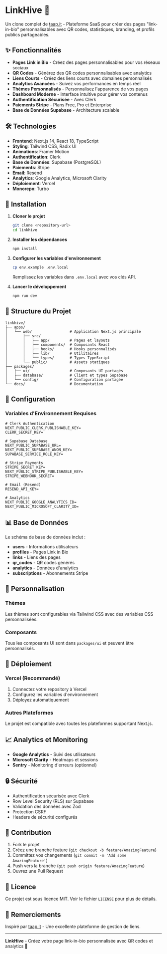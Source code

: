 # LinkHive 🚀

Un clone complet de [taap.it](https://taap.it/fr) - Plateforme SaaS pour créer des pages "link-in-bio" personnalisables avec QR codes, statistiques, branding, et profils publics partageables.

## ✨ Fonctionnalités

- **Pages Link in Bio** - Créez des pages personnalisables pour vos réseaux sociaux
- **QR Codes** - Générez des QR codes personnalisables avec analytics
- **Liens Courts** - Créez des liens courts avec domaines personnalisés
- **Analytics Avancées** - Suivez vos performances en temps réel
- **Thèmes Personnalisés** - Personnalisez l'apparence de vos pages
- **Dashboard Moderne** - Interface intuitive pour gérer vos contenus
- **Authentification Sécurisée** - Avec Clerk
- **Paiements Stripe** - Plans Free, Pro et Enterprise
- **Base de Données Supabase** - Architecture scalable

## 🛠️ Technologies

- **Frontend**: Next.js 14, React 18, TypeScript
- **Styling**: Tailwind CSS, Radix UI
- **Animations**: Framer Motion
- **Authentification**: Clerk
- **Base de Données**: Supabase (PostgreSQL)
- **Paiements**: Stripe
- **Email**: Resend
- **Analytics**: Google Analytics, Microsoft Clarity
- **Déploiement**: Vercel
- **Monorepo**: Turbo

## 🚀 Installation

1. **Cloner le projet**
   ```bash
   git clone <repository-url>
   cd linkhive
   ```

2. **Installer les dépendances**
   ```bash
   npm install
   ```

3. **Configurer les variables d'environnement**
   ```bash
   cp env.example .env.local
   ```
   
   Remplissez les variables dans `.env.local` avec vos clés API.

4. **Lancer le développement**
   ```bash
   npm run dev
   ```

## 📁 Structure du Projet

```
linkhive/
├── apps/
│   └── web/                 # Application Next.js principale
│       ├── src/
│       │   ├── app/         # Pages et layouts
│       │   ├── components/  # Composants React
│       │   ├── hooks/       # Hooks personnalisés
│       │   ├── lib/         # Utilitaires
│       │   └── types/       # Types TypeScript
│       └── public/          # Assets statiques
├── packages/
│   ├── ui/                  # Composants UI partagés
│   ├── database/            # Client et types Supabase
│   └── config/              # Configuration partagée
└── docs/                    # Documentation
```

## 🔧 Configuration

### Variables d'Environnement Requises

```env
# Clerk Authentication
NEXT_PUBLIC_CLERK_PUBLISHABLE_KEY=
CLERK_SECRET_KEY=

# Supabase Database
NEXT_PUBLIC_SUPABASE_URL=
NEXT_PUBLIC_SUPABASE_ANON_KEY=
SUPABASE_SERVICE_ROLE_KEY=

# Stripe Payments
STRIPE_SECRET_KEY=
NEXT_PUBLIC_STRIPE_PUBLISHABLE_KEY=
STRIPE_WEBHOOK_SECRET=

# Email (Resend)
RESEND_API_KEY=

# Analytics
NEXT_PUBLIC_GOOGLE_ANALYTICS_ID=
NEXT_PUBLIC_MICROSOFT_CLARITY_ID=
```

## 📊 Base de Données

Le schéma de base de données inclut :

- **users** - Informations utilisateurs
- **profiles** - Pages Link in Bio
- **links** - Liens des pages
- **qr_codes** - QR codes générés
- **analytics** - Données d'analytics
- **subscriptions** - Abonnements Stripe

## 🎨 Personnalisation

### Thèmes
Les thèmes sont configurables via Tailwind CSS avec des variables CSS personnalisées.

### Composants
Tous les composants UI sont dans `packages/ui` et peuvent être personnalisés.

## 🚀 Déploiement

### Vercel (Recommandé)
1. Connectez votre repository à Vercel
2. Configurez les variables d'environnement
3. Déployez automatiquement

### Autres Plateformes
Le projet est compatible avec toutes les plateformes supportant Next.js.

## 📈 Analytics et Monitoring

- **Google Analytics** - Suivi des utilisateurs
- **Microsoft Clarity** - Heatmaps et sessions
- **Sentry** - Monitoring d'erreurs (optionnel)

## 🔒 Sécurité

- Authentification sécurisée avec Clerk
- Row Level Security (RLS) sur Supabase
- Validation des données avec Zod
- Protection CSRF
- Headers de sécurité configurés

## 🤝 Contribution

1. Fork le projet
2. Créez une branche feature (`git checkout -b feature/AmazingFeature`)
3. Committez vos changements (`git commit -m 'Add some AmazingFeature'`)
4. Push vers la branche (`git push origin feature/AmazingFeature`)
5. Ouvrez une Pull Request

## 📄 Licence

Ce projet est sous licence MIT. Voir le fichier `LICENSE` pour plus de détails.

## 🙏 Remerciements

Inspiré par [taap.it](https://taap.it/fr) - Une excellente plateforme de gestion de liens.

---

**LinkHive** - Créez votre page link-in-bio personnalisée avec QR codes et analytics 🚀
